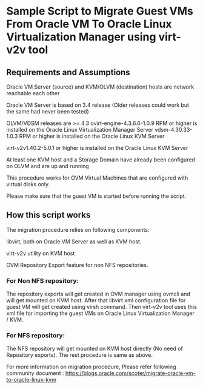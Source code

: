 
# Sample Script to Migrate Guest VMs From Oracle VM To Oracle Linux Virtualization Manager using virt-v2v tool

## Requirements and Assumptions
Oracle VM Server (source) and KVM/OLVM (destination) hosts are network reachable each other

Oracle VM Server is based on 3.4 release (Older releases could work but the same had never been tested)

OLVM/VDSM releases are >= 4.3
ovirt-engine-4.3.6.6-1.0.9 RPM or higher is installed on the Oracle Linux Virtualization Manager Server
vdsm-4.30.33-1.0.3 RPM or higher is installed on the Oracle Linux KVM Server

virt-v2v1.40.2-5.0.1 or higher is installed on the Oracle Linux KVM Server

At least one KVM host and a Storage Domain have already been configured on OLVM and are up and running

This procedure works for OVM Virtual Machines that are configured with virtual disks only.

Please make sure that the guest VM is started before running the script.

## How this script works

The migration procedure relies on following components:

libvirt, both on Oracle VM Server as well as KVM host.

virt-v2v utility on KVM host

OVM Repository Export feature for non NFS repositories.

### For Non NFS repository: 
The repository exports will get created in OVM manager using ovmcli and will get mounted on KVM host. After that libvirt xml configuration file for guest VM will get created using virsh command.
Then virt-v2v tool uses this xml file for importing the guest VMs on Oracle Linux Virtualization Manager / KVM.

### For NFS repository: 
The NFS repository will get mounted on KVM host directly (No need of Repository exports). The rest procedure is same as above.

For more information on migration procedure, Please refer following community document :
https://blogs.oracle.com/scoter/migrate-oracle-vm-to-oracle-linux-kvm
